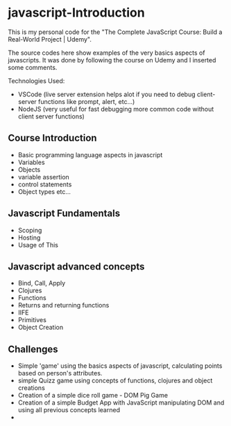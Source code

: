 # javascript-Introduction
This is my personal code for the "The Complete JavaScript Course: Build a Real-World Project | Udemy".


The source codes here show examples of the very basics aspects of javascripts. 
It was done by following the course on Udemy and I inserted some comments.

Technologies Used:

* VSCode (live server extension helps alot if you need to debug client-server functions like prompt, alert, etc...)
* NodeJS (very useful for fast debugging more common code without client server functions)

## Course Introduction

* Basic programming language aspects in javascript
* Variables
* Objects
* variable assertion
* control statements
* Object types
etc...

## Javascript Fundamentals

* Scoping
* Hosting
* Usage of This

## Javascript advanced concepts

* Bind, Call, Apply
* Clojures
* Functions
* Returns and returning functions
* IIFE
* Primitives
* Object Creation

## Challenges
* Simple 'game' using the basics aspects of javascript, calculating points based on person's attributes.
* simple Quizz game using concepts of functions, clojures and object creations
* Creation of a simple dice roll game  - DOM Pig Game
* Creation of a simple Budget App with JavaScript manipulating DOM and using all previous concepts learned
*
